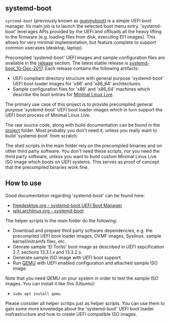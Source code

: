 ## systemd-boot

``systemd-boot`` (previously known as [gummyboot](https://en.wikipedia.org/wiki/Gummiboot_(software))) is a simple UEFI boot manager. Its main job is to launch the selected boot menu entry. 'systemd-boot' leverages APIs provided by the UEFI and offloads all the heavy lifting to the firmware (e.g. loading files from disk, executing EFI images). This allows for very minimal implementation, but feature complete to support common usecases (desktop, laptop).

Precompiled 'systemd-boot' UEFI images and sample configuration files are available in the [release](https://github.com/ivandavidov/systemd-boot/releases) section. The latest stable release is [systemd-boot_10-Dec-2017](https://github.com/ivandavidov/systemd-boot/releases/tag/systemd-boot_10-Dec-2017). Each release contains the following artifacts:

* UEFI compliant directory structure with general purpose 'systemd-boot' UEFI boot loader images for 'x86' and 'x86_64' architectures.
* Sample configuration files for 'x86' and 'x86_64' machines which describe the boot entries for [Minimal Linux Live](http://github.com/ivandavidov/minimal "Minimal Linux Live").

The primary use case of this project is to provide precompiled general purpose 'systemd-boot' UEFI boot loader images which in turn support the UEFI boot process of Minimal Linux Live.

The raw source code, along with build documentation can be found in the [project](https://github.com/ivandavidov/systemd-boot/tree/master/project) folder. Most probably you don't need it, unless you really want to build 'systemd-boot' from scratch.

The shell scripts in the main folder rely on the precompiled binaries and on other third party software. You don't need these scripts, nor you need the third party software, unless you want to build custom Minimal Linux Live ISO image which boots on UEFI systems. This serves as proof of concept that the precompiled binaries work fine.

## How to use

Good documentation regarding 'systemd-boot' can be found here:

* [freedesktop.org - systemd-boot UEFI Boot Manager](http://www.freedesktop.org/wiki/Software/systemd/systemd-boot)
* [wiki.archlinux.org - systemd-boot](http://wiki.archlinux.org/index.php/Systemd-boot)

The helper scripts in the main folder do the following:

* Download and prepare third party software dependencies, e.g. the precompiled UEFI boot loader images, OVMF images, Syslinux, sample kernel/initramfs files, etc. 
* Genrate sample 'El Torito' boot image as described in UEFI sepcification 2.7, sections 13.3.1.x and 13.3.2.x.
* Generate sample ISO image with UEFI boot support.
* Run [QEMU](https://www.qemu.org) with UEFI enabled configuration and attached sample ISO image.

Note that you need QEMU on your system in order to test the sample ISO images. You can install it like this (Ubuntu):

* ``sudo apt install qemu``

Please consider all helper scritps just as helper scripts. You can use them to gain some more knowledge about the 'systemd-boot' UEFI boot loader insfrastructure and how to create UEFI compatible ISO images.
